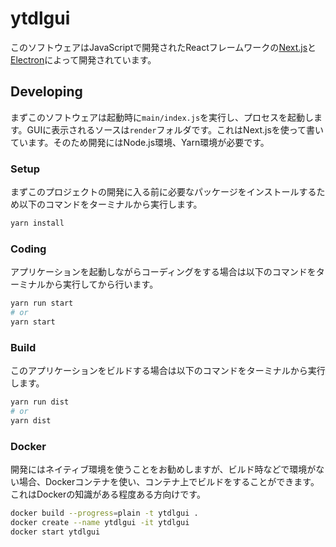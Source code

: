 # ytdlgui

このソフトウェアはJavaScriptで開発されたReactフレームワークの[Next.js](https://nextjs.org)と[Electron](https://www.electronjs.org)によって開発されています。

## Developing

まずこのソフトウェアは起動時に`main/index.js`を実行し、プロセスを起動します。GUIに表示されるソースは`render`フォルダです。これはNext.jsを使って書いています。そのため開発にはNode.js環境、Yarn環境が必要です。

### Setup

まずこのプロジェクトの開発に入る前に必要なパッケージをインストールするため以下のコマンドをターミナルから実行します。

``` bash
yarn install
```

### Coding

アプリケーションを起動しながらコーディングをする場合は以下のコマンドをターミナルから実行してから行います。

``` bash
yarn run start
# or
yarn start
```

### Build

このアプリケーションをビルドする場合は以下のコマンドをターミナルから実行します。

```bash
yarn run dist
# or
yarn dist
```

### Docker

開発にはネイティブ環境を使うことをお勧めしますが、ビルド時などで環境がない場合、Dockerコンテナを使い、コンテナ上でビルドをすることができます。これはDockerの知識がある程度ある方向けです。

``` bash
docker build --progress=plain -t ytdlgui .
docker create --name ytdlgui -it ytdlgui
docker start ytdlgui
```
